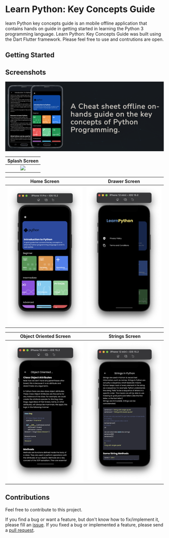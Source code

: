 # Learn Python: Key Concepts Guide

learn Python key concepts guide is an mobile offline application  that contains hands on guide in getting started in learning the Python 3 programming language. Learn Python: Key Concepts Guide was built using the Dart Flutter framework. Please feel free to use and contrutions are open.

## Getting Started

## Screenshots

<img src="graphics/banner1.png"> 


| Splash Screen | 
|    :---:     |     
| <img src="graphics/splash.png" width="500"> |


| Home Screen | Drawer Screen | 
|    :---:     |     :---:      |  
| <img src="graphics/home.png" width="500">   | <img src="graphics/drawer.png" width="500">   |


| Object Oriented Screen | Strings Screen | 
|    :---:     |     :---:      |  
| <img src="graphics/detailoop.png" width="500">   | <img src="graphics/detailstring.png" width="500">   |

## Contributions

Feel free to contribute to this project.

If you find a bug or want a feature, but don't know how to fix/implement it, please fill an [issue](https://github.com/levi956/new-learn-python/issues).
If you fixed a bug or implemented a feature, please send a [pull request](https://github.com/levi956/new-learn-python/pulls).
